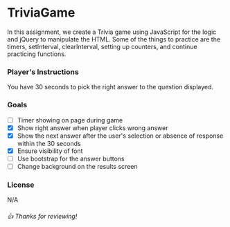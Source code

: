 # TriviaGame
In this assignment, we create a Trivia game using JavaScript for the logic and jQuery to manipulate the HTML. Some of the things to practice are the timers, setInterval, clearInterval, setting up counters, and continue practicing functions.

### Player's Instructions
You have 30 seconds to pick the right answer to the question displayed. 

### Goals
- [ ] Timer showing on page during game
- [x] Show right answer when player clicks wrong answer
- [x] Show the next answer after the user's selection or absence of response within the 30 seconds
- [x] Ensure visibility of font
- [ ] Use bootstrap for the answer buttons
- [ ] Change background on the results screen

### License
N/A

###### :+1: Thanks for reviewing!